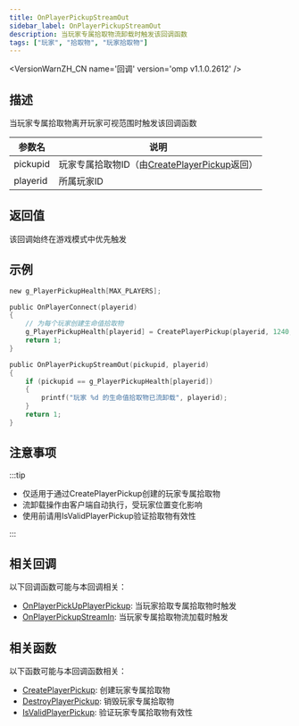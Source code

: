 ```yaml
---
title: OnPlayerPickupStreamOut
sidebar_label: OnPlayerPickupStreamOut
description: 当玩家专属拾取物流卸载时触发该回调函数
tags: ["玩家", "拾取物", "玩家拾取物"]
---
```


<VersionWarnZH_CN name='回调' version='omp v1.1.0.2612' />

## 描述

当玩家专属拾取物离开玩家可视范围时触发该回调函数

| 参数名   | 说明                                                                            |
| -------- | ------------------------------------------------------------------------------- |
| pickupid | 玩家专属拾取物ID（由[CreatePlayerPickup](../functions/CreatePlayerPickup)返回） |
| playerid | 所属玩家ID                                                                      |

## 返回值

该回调始终在游戏模式中优先触发

## 示例

```c
new g_PlayerPickupHealth[MAX_PLAYERS];

public OnPlayerConnect(playerid)
{
    // 为每个玩家创建生命值拾取物
    g_PlayerPickupHealth[playerid] = CreatePlayerPickup(playerid, 1240, 2, 2009.8474, 1218.0459, 10.8175);
    return 1;
}

public OnPlayerPickupStreamOut(pickupid, playerid)
{
    if (pickupid == g_PlayerPickupHealth[playerid])
    {
        printf("玩家 %d 的生命值拾取物已流卸载", playerid);
    }
    return 1;
}
```

## 注意事项

:::tip

- 仅适用于通过CreatePlayerPickup创建的玩家专属拾取物
- 流卸载操作由客户端自动执行，受玩家位置变化影响
- 使用前请用IsValidPlayerPickup验证拾取物有效性

:::

## 相关回调

以下回调函数可能与本回调相关：

- [OnPlayerPickUpPlayerPickup](OnPlayerPickUpPlayerPickup): 当玩家拾取专属拾取物时触发
- [OnPlayerPickupStreamIn](OnPlayerPickupStreamIn): 当玩家专属拾取物流加载时触发

## 相关函数

以下函数可能与本回调函数相关：

- [CreatePlayerPickup](../functions/CreatePlayerPickup): 创建玩家专属拾取物
- [DestroyPlayerPickup](../functions/DestroyPlayerPickup): 销毁玩家专属拾取物
- [IsValidPlayerPickup](../functions/IsValidPlayerPickup): 验证玩家专属拾取物有效性
